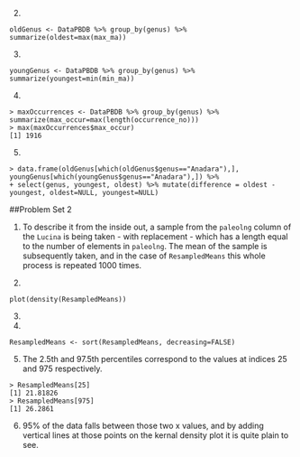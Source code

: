 2)
```
oldGenus <- DataPBDB %>% group_by(genus) %>% summarize(oldest=max(max_ma))
```
3)
```
youngGenus <- DataPBDB %>% group_by(genus) %>% summarize(youngest=min(min_ma))
```
4)
```
> maxOccurrences <- DataPBDB %>% group_by(genus) %>% summarize(max_occur=max(length(occurrence_no)))
> max(maxOccurrences$max_occur)
[1] 1916
```
5)
```
> data.frame(oldGenus[which(oldGenus$genus=="Anadara"),], youngGenus[which(youngGenus$genus=="Anadara"),]) %>%
+ select(genus, youngest, oldest) %>% mutate(difference = oldest - youngest, oldest=NULL, youngest=NULL)
```

##Problem Set 2
1) To describe it from the inside out, a sample from the ```paleolng``` column of the ```Lucina``` is being taken - with replacement - which has a length equal to the number of elements in ```paleolng```. The mean of the sample is subsequently taken, and in the case of ```ResampledMeans``` this whole process is repeated 1000 times.

2)
```
plot(density(ResampledMeans))
```
3)
4)
```
ResampledMeans <- sort(ResampledMeans, decreasing=FALSE)
```
5) The 2.5th and 97.5th percentiles correspond to the values at indices 25 and 975 respectively.
```
> ResampledMeans[25]
[1] 21.81826
> ResampledMeans[975]
[1] 26.2861
```
6) 95% of the data falls between those two x values, and by adding vertical lines at those points on the kernal density plot it is quite plain to see.
